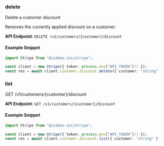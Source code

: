 
### delete <a name="delete"></a>
Delete a customer discount

<p>Removes the currently applied discount on a customer.</p>

**API Endpoint**: `DELETE /v1/customers/{customer}/discount`

#### Example Snippet

```typescript
import Stripe from "@sideko-inc/stripe";

const client = new Stripe({ token: process.env["API_TOKEN"]!! });
const res = await client.customer.discount.delete({ customer: "string" });
```

### list <a name="list"></a>
GET /v1/customers/{customer}/discount



**API Endpoint**: `GET /v1/customers/{customer}/discount`

#### Example Snippet

```typescript
import Stripe from "@sideko-inc/stripe";

const client = new Stripe({ token: process.env["API_TOKEN"]!! });
const res = await client.customer.discount.list({ customer: "string" });
```
